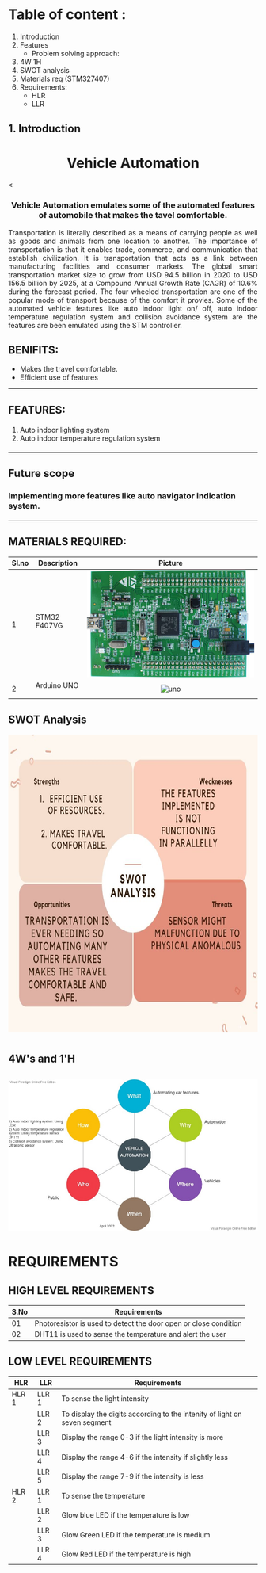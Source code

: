 # Table of content : #

1. Introduction 
2. Features
	* Problem solving approach:
3. 4W 1H
4. SWOT analysis  
5. Materials req (STM327407)
6. Requirements:
	* HLR
	* LLR

## 1. Introduction
<h1 align="center"> Vehicle  Automation </h1>
<
<h3 align = "center"> Vehicle  Automation emulates some of the  automated features of automobile that makes the tavel comfortable.  </h3>
 
<p align = "justify"> 
	Transportation is literally described as a means of carrying people as well as goods and animals from one location to another. The importance of transportation is that it enables trade, commerce, and communication that establish civilization. It is transportation that acts as a link between manufacturing facilities and consumer markets. The global smart transportation market size to grow from USD 94.5 billion in 2020 to USD 156.5 billion by 2025, at a Compound Annual Growth Rate (CAGR) of 10.6% during the forecast period. The four wheeled transportation are one of the popular mode of transport because of the comfort it provies. Some of the automated vehicle features like auto indoor light on/ off, auto indoor temperature regulation system and collision avoidance system are the features are been emulated using the STM controller. 
</p>

## BENIFITS: 
* Makes the travel comfortable.
* Efficient use of features


---------------------------------------------------------------------------------------------------------------------------------------------------------------------------------
## FEATURES: ##
####
1. Auto indoor lighting system
2. Auto indoor temperature regulation system 
####

---------------------------------------------------------------------------------------------------------------------------------------------------------------------------------
## Future scope ##
### Implementing more features like auto navigator indication system. 

####

---------------------------------------------------------------------------------------------------------------------------------------------------------------------------------
## MATERIALS  REQUIRED:
| Sl.no | Description | Picture |
|---- | -----| :----: |
| 1 | STM32 F407VG <br> <p align = "justify">  </p> | ![STM](https://github.com/tanmaypadhi08/MMC-APRIL22-TEAM2-VEHICLEAUTOMATION/blob/3312dc41e01e5225af7d389ca5c3ec2737989bcf/Images/stm32.png)|
| 2 | Arduino UNO <br> <p align = "justify">  </p> |  ![uno](https://user-images.githubusercontent.com/48876183/163139971-8e49de97-0331-42bf-a370-8a0ac404a4bd.jpg)|


## SWOT Analysis ##

<p align="center">
  <img height= 600 src="https://github.com/tanmaypadhi08/MMC-APRIL22-TEAM2-VEHICLEAUTOMATION/blob/3312dc41e01e5225af7d389ca5c3ec2737989bcf/Images/SWOT.jpg ">	
</p>

#
## 4W's and 1'H
![](https://github.com/tanmaypadhi08/MMC-APRIL22-TEAM2-VEHICLEAUTOMATION/blob/0a711a9b799823b3e5e7b876a061352f9a19ad3c/Images/5W1H%20Questions.jpg)
-----------------------------------------------------------------------------------------------------------------------------------------------------------------------
# REQUIREMENTS

## HIGH LEVEL REQUIREMENTS

|S.No| Requirements|
|----|-------------|
|01|Photoresistor is used to detect the door open or close condition|
|02|DHT11 is used to sense the temperature and alert the user |

## LOW LEVEL REQUIREMENTS

| HLR | LLR | Requirements |
| ---- | ----- | ---------- |
| HLR 1 | LLR 1 | To sense the light intensity |
|       | LLR 2 | To display the digits according to the intenity of light on seven segment |
|       | LLR 3 | Display the range 0-3 if the light intensity is more |
|       | LLR 4 | Display the range 4-6 if the intensity if slightly less |
|       | LLR 5 | Display the range 7-9 if the intensity is less |
| HLR 2 | LLR 1 | To sense the temperature |
|       | LLR 2 | Glow blue LED if the temperature is low |
|       | LLR 3 | Glow Green LED if the temperature is medium |
|       | LLR 4 | Glow Red LED if the temperature is high |
